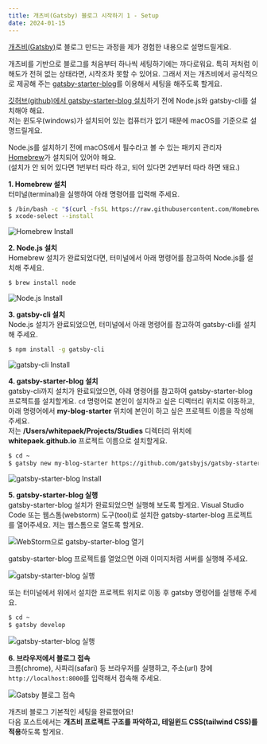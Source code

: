 ```yaml
---
title: 개츠비(Gatsby) 블로그 시작하기 1 - Setup
date: 2024-01-15
---
```


[개츠비(Gatsby)](https://www.gatsbyjs.com/)로 블로그 만드는 과정을 제가 경험한 내용으로 설명드릴게요.

개츠비를 기반으로 블로그를 처음부터 하나씩 세팅하기에는 까다로워요. 특히 저처럼 이해도가 전혀 없는 상태라면, 시작조차 못할 수 있어요.
그래서 저는 개츠비에서 공식적으로 제공해 주는 [gatsby-starter-blog](https://www.gatsbyjs.com/starters/gatsbyjs/gatsby-starter-blog)를 이용해서 세팅을 해주도록 할게요.

[깃허브(github)에서 gatsby-starter-blog 설치](https://github.com/gatsbyjs/gatsby-starter-blog)하기 전에 Node.js와 gatsby-cli를 설치해야 해요.   
저는 윈도우(windows)가 설치되어 있는 컴퓨터가 없기 때문에 macOS를 기준으로 설명드릴게요.

Node.js를 설치하기 전에 macOS에서 필수라고 볼 수 있는 패키지 관리자 [Homebrew](https://brew.sh/ko/)가 설치되어 있어야 해요.   
(설치가 안 되어 있다면 1번부터 따라 하고, 되어 있다면 2번부터 따라 하면 돼요.)

**1. Homebrew 설치**   
터미널(terminal)을 실행하여 아래 명령어를 입력해 주세요.

```bash
$ /bin/bash -c "$(curl -fsSL https://raw.githubusercontent.com/Homebrew/install/HEAD/install.sh)"
$ xcode-select --install
```
![Homebrew Install](./images/homebrew-install.png)

**2. Node.js 설치**   
Homebrew 설치가 완료되었다면, 터미널에서 아래 명령어를 참고하여 Node.js를 설치해 주세요.

```bash
$ brew install node
```
![Node.js Install](./images/node-install.png)

**3. gatsby-cli 설치**   
Node.js 설치가 완료되었으면, 터미널에서 아래 명령어를 참고하여 gatsby-cli를 설치해 주세요.

```bash
$ npm install -g gatsby-cli
```
![gatsby-cli Install](./images/gatsby-cli-install.png)

**4. gatsby-starter-blog 설치**   
gatsby-cli까지 설치가 완료되었으면, 아래 명령어를 참고하여 gatsby-starter-blog 프로젝트를 설치할게요.
`cd` 명령어로 본인이 설치하고 싶은 디렉터리 위치로 이동하고, 아래 명령어에서 **my-blog-starter** 위치에 본인이 하고 싶은 프로젝트 이름을 작성해 주세요.   
저는 **/Users/whitepaek/Projects/Studies** 디렉터리 위치에 **whitepaek.github.io** 프로젝트 이름으로 설치할게요.

```bash
$ cd ~
$ gatsby new my-blog-starter https://github.com/gatsbyjs/gatsby-starter-blog
```
![gatsby-starter-blog Install](./images/gatsby-starter-blog-install.png)

**5. gatsby-starter-blog 실행**   
gatsby-starter-blog 설치가 완료되었으면 실행해 보도록 할게요.
Visual Studio Code 또는 웹스톰(webstorm) 도구(tool)로 설치한 gatsby-starter-blog 프로젝트를 열어주세요.
저는 웹스톰으로 열도록 할게요.

![WebStorm으로 gatsby-starter-blog 열기](./images/webstorm-blog-open.png)

gatsby-starter-blog 프로젝트를 열었으면 아래 이미지처럼 서버를 실행해 주세요.

![gatsby-starter-blog 실행](./images/gatsby-develop-run.png)

또는 터미널에서 위에서 설치한 프로젝트 위치로 이동 후 gatsby 명령어를 실행해 주세요.

```bash
$ cd ~
$ gatsby develop
```
![gatsby-starter-blog 실행](./images/gatsby-develop-command.png)

**6. 브라우저에서 블로그 접속**   
크롬(chrome), 사파리(safari) 등 브라우저를 실행하고, 주소(url) 창에 `http://localhost:8000`를 입력해서 접속해 주세요.

![Gatsby 블로그 접속](./images/gatsby-blog-url.png)

개츠비 블로그 기본적인 세팅을 완료했어요!   
다음 포스트에서는 **개츠비 프로젝트 구조를 파악하고, 테일윈드 CSS(tailwind CSS)를 적용**하도록 할게요.